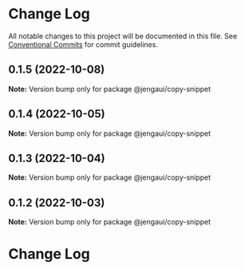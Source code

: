 # Change Log

All notable changes to this project will be documented in this file.
See [Conventional Commits](https://conventionalcommits.org) for commit guidelines.

## 0.1.5 (2022-10-08)

**Note:** Version bump only for package @jengaui/copy-snippet

## 0.1.4 (2022-10-05)

**Note:** Version bump only for package @jengaui/copy-snippet

## 0.1.3 (2022-10-04)

**Note:** Version bump only for package @jengaui/copy-snippet

## 0.1.2 (2022-10-03)

**Note:** Version bump only for package @jengaui/copy-snippet

# Change Log
